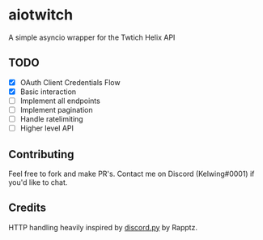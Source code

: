 # aiotwitch
A simple asyncio wrapper for the Twtich Helix API

## TODO
- [X] OAuth Client Credentials Flow
- [X] Basic interaction
- [ ] Implement all endpoints
- [ ] Implement pagination
- [ ] Handle ratelimiting
- [ ] Higher level API

## Contributing
Feel free to fork and make PR's.  Contact me on Discord (Kelwing#0001) if you'd like to chat.

## Credits
HTTP handling heavily inspired by [discord.py](https://github.com/Rapptz/discord.py) by Rapptz.